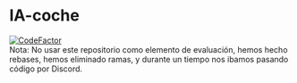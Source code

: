 # IA-coche
[![CodeFactor](https://www.codefactor.io/repository/github/ggcristo/ia-coche/badge?s=795f44f12581df337914c832f82865e3f012cb99)](https://www.codefactor.io/repository/github/ggcristo/ia-coche)\
Nota: No usar este repositorio como elemento de evaluación, hemos hecho rebases, hemos eliminado ramas, y durante un tiempo nos ibamos pasando código por Discord.
